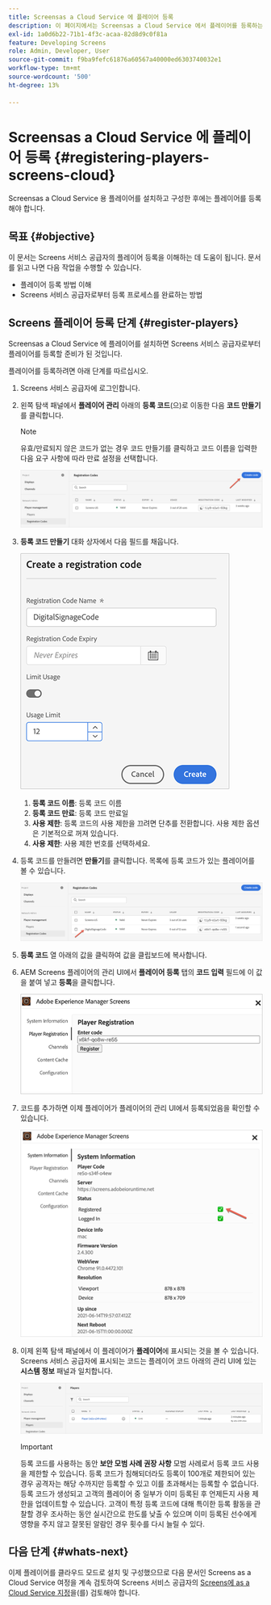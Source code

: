 ```yaml
---
title: Screensas a Cloud Service 에 플레이어 등록
description: 이 페이지에서는 Screensas a Cloud Service 에서 플레이어를 등록하는 방법에 대해 설명합니다.
exl-id: 1a0d6b22-71b1-4f3c-acaa-82d8d9c0f81a
feature: Developing Screens
role: Admin, Developer, User
source-git-commit: f9ba9fefc61876a60567a40000ed6303740032e1
workflow-type: tm+mt
source-wordcount: '500'
ht-degree: 13%

---
```


# Screensas a Cloud Service 에 플레이어 등록 {#registering-players-screens-cloud}

Screensas a Cloud Service 용 플레이어를 설치하고 구성한 후에는 플레이어를 등록해야 합니다.

## 목표 {#objective}

이 문서는 Screens 서비스 공급자의 플레이어 등록을 이해하는 데 도움이 됩니다. 문서를 읽고 나면 다음 작업을 수행할 수 있습니다.

* 플레이어 등록 방법 이해
* Screens 서비스 공급자로부터 등록 프로세스를 완료하는 방법

## Screens 플레이어 등록 단계 {#register-players}

Screensas a Cloud Service 에 플레이어를 설치하면 Screens 서비스 공급자로부터 플레이어를 등록할 준비가 된 것입니다.

플레이어를 등록하려면 아래 단계를 따르십시오.

1. Screens 서비스 공급자에 로그인합니다.

1. 왼쪽 탐색 패널에서 **플레이어 관리** 아래의 **등록 코드**(으)로 이동한 다음 **코드 만들기**&#x200B;를 클릭합니다.

   >[!NOTE]
   >유효/만료되지 않은 코드가 없는 경우 코드 만들기를 클릭하고 코드 이름을 입력한 다음 요구 사항에 따라 만료 설정을 선택합니다.

   ![이미지](/help/screens-cloud/assets/player/register-player1.png)

1. **등록 코드 만들기** 대화 상자에서 다음 필드를 채웁니다.

   ![이미지](/help/screens-cloud/assets/player/register-player2.png)

   1. **등록 코드 이름**: 등록 코드 이름
   1. **등록 코드 만료**: 등록 코드 만료일
   1. **사용 제한**: 등록 코드의 사용 제한을 끄려면 단추를 전환합니다. 사용 제한 옵션은 기본적으로 꺼져 있습니다.
   1. **사용 제한**: 사용 제한 번호를 선택하세요.

1. 등록 코드를 만들려면 **만들기**&#x200B;를 클릭합니다. 목록에 등록 코드가 있는 플레이어를 볼 수 있습니다.

   ![이미지](/help/screens-cloud/assets/player/register-player3.png)

1. **등록 코드** 열 아래의 값을 클릭하여 값을 클립보드에 복사합니다.

1. AEM Screens 플레이어의 관리 UI에서 **플레이어 등록** 탭의 **코드 입력** 필드에 이 값을 붙여 넣고 **등록**&#x200B;을 클릭합니다.

   ![이미지](/help/screens-cloud/assets/player/register-player4.png)


1. 코드를 추가하면 이제 플레이어가 플레이어의 관리 UI에서 등록되었음을 확인할 수 있습니다.

   ![이미지](/help/screens-cloud/assets/player/register-player5.png)

1. 이제 왼쪽 탐색 패널에서 이 플레이어가 **플레이어**&#x200B;에 표시되는 것을 볼 수 있습니다. Screens 서비스 공급자에 표시되는 코드는 플레이어 코드 아래의 관리 UI에 있는 **시스템 정보** 패널과 일치합니다.

   ![이미지](/help/screens-cloud/assets/player/register-player6.png)

   >[!IMPORTANT]
   >등록 코드를 사용하는 동안 **보안 모범 사례 권장 사항**
   >모범 사례로서 등록 코드 사용을 제한할 수 있습니다. 등록 코드가 침해되더라도 등록이 100개로 제한되어 있는 경우 공격자는 해당 수까지만 등록할 수 있고 이를 초과해서는 등록할 수 없습니다. 등록 코드가 생성되고 고객의 플레이어 중 일부가 이미 등록된 후 언제든지 사용 제한을 업데이트할 수 있습니다. 고객이 특정 등록 코드에 대해 특이한 등록 활동을 관찰할 경우 조사하는 동안 실시간으로 한도를 낮출 수 있으며 이미 등록된 선수에게 영향을 주지 않고 잘못된 알람인 경우 횟수를 다시 늘릴 수 있다.


## 다음 단계 {#whats-next}

이제 플레이어를 클라우드 모드로 설치 및 구성했으므로 다음 문서인 Screens as a Cloud Service 여정을 계속 검토하여 Screens 서비스 공급자의 [Screens에 as a Cloud Service 지정](/help/screens-cloud/managing-players-registration/assigning-player-display.md)을(를) 검토해야 합니다.

